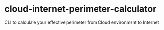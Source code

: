 # cloud-internet-perimeter-calculator
CLI to calculate your effective perimeter from Cloud environment to Internet
